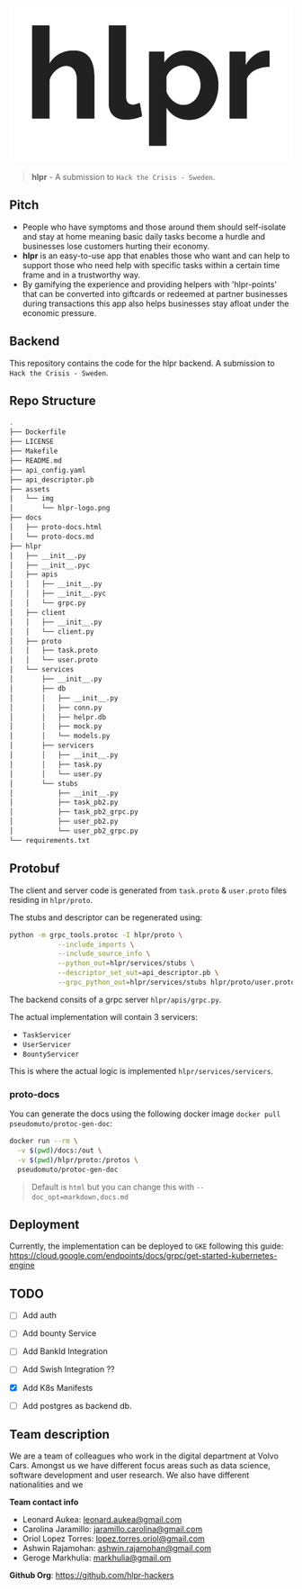 
![](assets/img/hlpr-logo.png)


> **hlpr** - A submission to `Hack the Crisis - Sweden`.

## Pitch
* People who have symptoms and those around them should self-isolate and stay at home meaning basic daily tasks become a hurdle and businesses lose customers hurting their economy.
* **hlpr** is an easy-to-use app that enables those who want and can help to support those who need help with specific tasks within a certain time frame and in a trustworthy way.
* By gamifying the experience and providing helpers with 'hlpr-points' that can be converted into giftcards or redeemed at partner businesses during transactions this app also helps businesses stay afloat under the economic pressure.


## Backend 

This repository contains the code for the hlpr backend. A submission to `Hack the Crisis - Sweden`.

## Repo Structure 

```bash 
.
├── Dockerfile
├── LICENSE
├── Makefile
├── README.md
├── api_config.yaml
├── api_descriptor.pb
├── assets
│   └── img
│       └── hlpr-logo.png
├── docs
│   ├── proto-docs.html
│   └── proto-docs.md
├── hlpr
│   ├── __init__.py
│   ├── __init__.pyc
│   ├── apis
│   │   ├── __init__.py
│   │   ├── __init__.pyc
│   │   └── grpc.py
│   ├── client
│   │   ├── __init__.py
│   │   └── client.py
│   ├── proto
│   │   ├── task.proto
│   │   └── user.proto
│   └── services
│       ├── __init__.py
│       ├── db
│       │   ├── __init__.py
│       │   ├── conn.py
│       │   ├── helpr.db
│       │   ├── mock.py
│       │   └── models.py
│       ├── servicers
│       │   ├── __init__.py
│       │   ├── task.py
│       │   └── user.py
│       └── stubs
│           ├── __init__.py
│           ├── task_pb2.py
│           ├── task_pb2_grpc.py
│           ├── user_pb2.py
│           └── user_pb2_grpc.py
└── requirements.txt
```

## Protobuf

The client and server code is generated from `task.proto` & `user.proto` files residing in `hlpr/proto`. 

The stubs and descriptor can be regenerated using: 

```bash
python -m grpc_tools.protoc -I hlpr/proto \
			--include_imports \
			--include_source_info \
			--python_out=hlpr/services/stubs \
			--descriptor_set_out=api_descriptor.pb \
			--grpc_python_out=hlpr/services/stubs hlpr/proto/user.proto hlpr/proto/task.proto 
```

The backend consits of a grpc server `hlpr/apis/grpc.py`.

The actual implementation will contain 3 servicers:

* `TaskServicer`
* `UserServicer` 
* `BountyServicer`

This is where the actual logic is implemented `hlpr/services/servicers`. 

### proto-docs

You can generate the docs using the following docker image `docker pull pseudomuto/protoc-gen-doc`: 

```bash
docker run --rm \
  -v $(pwd)/docs:/out \
  -v $(pwd)/hlpr/proto:/protos \
  pseudomuto/protoc-gen-doc
```

> Default is `html` but you can change this with `--doc_opt=markdown,docs.md`


## Deployment

Currently, the implementation can be deployed to `GKE` following this guide: https://cloud.google.com/endpoints/docs/grpc/get-started-kubernetes-engine


## TODO 

- [ ] Add auth 
- [ ] Add bounty Service 
- [ ] Add BankId Integration 
- [ ] Add Swish Integration ?? 
- [x] Add K8s Manifests 
- [ ] Add postgres as backend db.


## Team description

We are a team of colleagues who work in the digital department at Volvo Cars. Amongst us we have different focus areas such as data science, software development and user research. We also have different nationalities and we 

**Team contact info** 

* Leonard Aukea: leonard.aukea@gmail.com 
* Carolina Jaramillo: jaramillo.carolina@gmail.com 
* Oriol Lopez Torres: lopez.torres.oriol@gmail.com
* Ashwin Rajamohan: ashwin.rajamohan@gmail.com 
* Geroge Markhulia: markhulia@gmail.om 

**Github Org**: https://github.com/hlpr-hackers